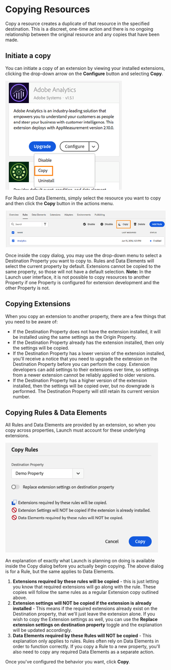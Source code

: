 # Copying Resources

Copy a resource creates a duplicate of that resource in the specified destination.  This is a discreet, one-time action and there is no ongoing relationship between the original resource and any copies that have been made.

## Initiate a copy

You can initiate a copy of an extension by viewing your installed extensions, clicking the drop-down arrow on the **Configure** button and selecting **Copy**.

![Copying the Analytics extension](../../.gitbook/assets/copy-initiate-extension.png)

For Rules and Data Elements, simply select the resource you want to copy and then click the **Copy** button in the actions menu.

![Copying my Analytics rule](../../.gitbook/assets/copy-initiate-rule.png)

Once inside the copy dialog, you may use the drop-down menu to select a Destination Property you want to copy to.  Rules and Data Elements will select the current property by default.  Extensions cannot be copied to the same property, so those will not have a default selection. **Note:** In the Launch user interface, it is not possible to copy resources to another Property if one Property is configured for extension development and the other Property is not.

## Copying Extensions

When you copy an extension to another property, there are a few things that you need to be aware of:

* If the Destination Property does not have the extension installed, it will be installed using the same settings as the Origin Property.
* If the Destination Property already has the extension installed, then only the settings will be copied.
* If the Destination Property has a lower version of the extension installed, you'll receive a notice that you need to upgrade the extension on the Destination Property before you can perform the copy.  Extension developers can add settings to their extensions over time, so settings from a newer extension cannot be reliably applied to older versions.
* If the Destination Property has a higher version of the extension installed, then the settings will be copied over, but no downgrade is performed.  The Destination Property will still retain its current version number.

## Copying Rules & Data Elements

All Rules and Data Elements are provided by an extension, so when you copy across properties, Launch must account for these underlying extensions.

![Copying a Rule to my Demo Property](../../.gitbook/assets/copy-rules-dialog%20%281%29.png)

An explanation of exactly what Launch is planning on doing is available inside the Copy dialog before you actually begin copying.  The above dialog is for a Rule, but the same applies to Data Elements.

1. **Extensions required by these rules will be copied** - this is just letting you know that required extensions will go along with the rule.  These copies will follow the same rules as a regular Extension copy outlined above.
2. **Extension settings will NOT be copied if the extension is already installed** - This means if the required extensions already exist on the Destination property, that we'll just leave the extension alone.  If you wish to copy the Extension settings as well, you can use the **Replace extension settings on destination property** toggle and the explanation will be updated accordingly.
3. **Data Elements required by these Rules will NOT be copied** - This explanation only applies to rules.  Rules often rely on Data Elements in order to function correctly.  If you copy a Rule to a new property, you'll also need to copy any required Data Elements as a separate action.

Once you've configured the behavior you want, click **Copy**.

